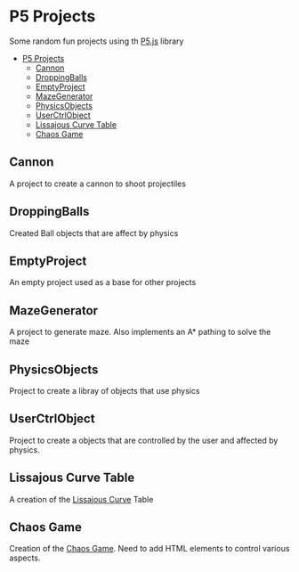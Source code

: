 # P5 Projects

Some random fun projects using th [P5.js](https://p5js.org/) library

- [P5 Projects](#p5-projects)
    - [Cannon](#cannon)
    - [DroppingBalls](#droppingballs)
    - [EmptyProject](#emptyproject)
    - [MazeGenerator](#mazegenerator)
    - [PhysicsObjects](#physicsobjects)
    - [UserCtrlObject](#userctrlobject)
    - [Lissajous Curve Table](#lissajous-curve-table)
    - [Chaos Game](#chaos-game)

## Cannon

A project to create a cannon to shoot projectiles

## DroppingBalls

Created Ball objects that are affect by physics

## EmptyProject

An empty project used as a base for other projects

## MazeGenerator

A project to generate maze. Also implements an A* pathing to solve the maze

## PhysicsObjects

Project to create a libray of objects that use physics

## UserCtrlObject

Project to create a objects that are controlled by the user and affected by physics.

## Lissajous Curve Table

A creation of the [Lissajous Curve](https://en.wikipedia.org/wiki/Lissajous_curve) Table

## Chaos Game

Creation of the [Chaos Game](https://en.wikipedia.org/wiki/Chaos_game). Need to add HTML elements to control various aspects.
